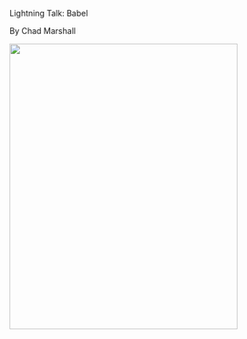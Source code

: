 Lightning Talk: Babel

By Chad Marshall

<img src="assets/pirate_chad.jpg" width="400" height="500" />

